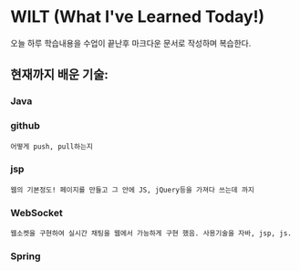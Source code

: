 # WILT (What I've Learned Today!)
오늘 하루 학습내용을 수업이 끝난후 마크다운 문서로 작성하며 복습한다.


## 현재까지 배운 기술:
### Java 
### github
    어떻게 push, pull하는지
### jsp
    웹의 기본정도! 페이지를 만들고 그 안에 JS, jQuery등을 가져다 쓰는데 까지
### WebSocket
    웹소켓을 구현하여 실시간 채팅을 웹에서 가능하게 구현 했음. 사용기술을 자바, jsp, js.
### Spring

    
